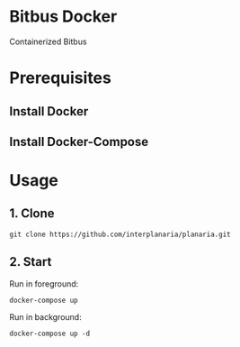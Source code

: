 # Bitbus Docker

Containerized Bitbus

# Prerequisites

## Install Docker

## Install Docker-Compose

# Usage

## 1. Clone

```
git clone https://github.com/interplanaria/planaria.git
```

## 2. Start

Run in foreground:

```
docker-compose up
```

Run in background:

```
docker-compose up -d
```
